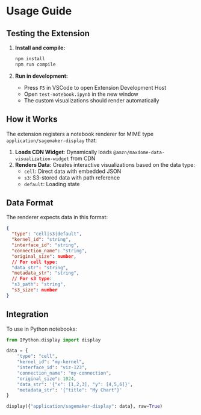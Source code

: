 # Usage Guide

## Testing the Extension

1. **Install and compile:**
   ```bash
   npm install
   npm run compile
   ```

2. **Run in development:**
   - Press `F5` in VSCode to open Extension Development Host
   - Open `test-notebook.ipynb` in the new window
   - The custom visualizations should render automatically

## How it Works

The extension registers a notebook renderer for MIME type `application/sagemaker-display` that:

1. **Loads CDN Widget**: Dynamically loads `@amzn/maxdome-data-visualization-widget` from CDN
2. **Renders Data**: Creates interactive visualizations based on the data type:
   - `cell`: Direct data with embedded JSON
   - `s3`: S3-stored data with path reference
   - `default`: Loading state

## Data Format

The renderer expects data in this format:

```json
{
  "type": "cell|s3|default",
  "kernel_id": "string",
  "interface_id": "string", 
  "connection_name": "string",
  "original_size": number,
  // For cell type:
  "data_str": "string",
  "metadata_str": "string",
  // For s3 type:
  "s3_path": "string",
  "s3_size": number
}
```

## Integration

To use in Python notebooks:

```python
from IPython.display import display

data = {
    "type": "cell",
    "kernel_id": "my-kernel",
    "interface_id": "viz-123",
    "connection_name": "my-connection", 
    "original_size": 1024,
    "data_str": '{"x": [1,2,3], "y": [4,5,6]}',
    "metadata_str": '{"title": "My Chart"}'
}

display({"application/sagemaker-display": data}, raw=True)
```